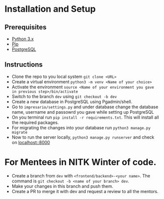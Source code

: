 # Installation and Setup
## Prerequisites
- [Python 3.x](https://www.python.org/downloads/)
- [Pip](https://pip.pypa.io/en/stable/installation/)
- [PostgreSQL](https://www.postgresql.org/download/)

## Instructions
- Clone the repo to you local system ```git clone <URL>```
- Create a virtual environment ```python3 -m venv <Name of your choice>```
- Activate the environment ```source <Name of your environment you gave in previous step>/bin/activate```
- Switch to the branch ```dev``` using ```git checkout -b dev```
- Create a new database in PostgreSQL using Pgadmin/shell.
- Go to ``impresario/settings.py`` and under database change the database name, username and passowrd you gave while setting up PostgreSQL
- On you terminal run ```pip install -r requirements.txt```. This will install all the required packages.
- For migrating the changes into your database run ```python3 manage.py migrate```
- Now to run the server locally, ```python3 manage.py runserver``` and check on [localhost::8000](https://localhost:8000)

# For Mentees in NITK Winter of code.
- Create a branch from ```dev``` with ```<frontend/backend>-<your name>```. The command is  ```git checkout -b <name of your branch> dev```.
- Make your changes in this branch and push them.
- Create a PR to merge it with dev and request a review to all the mentors.
